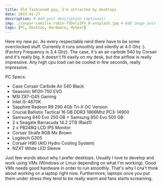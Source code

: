 ```yaml
---
title: Old fashioned guy, I'm attracted by desktops
date: 2015-01-27
description: # Add post description (optional)
img: ./caspar-camille-rubin-7SDoly3FV_0-unsplash.jpg # Add image post (optional)
tags: [PC, Desktop, Hardware, MyGear]
---
```

Here my new pc. As every respectable nerd there have to be some overclocked stuff. Currently it runs smoothly and silently at 4.0 Ghz :). (Factory Frequency is 3.4 Ghz). The case, it's an air carbide 540 by Corsair and it's really big. It doesn't fit easily on my desk, but the airflow is really impressive. Any high cpu load can be cooled in few seconds, really impressive.

PC Specs:

- Case Corsair Carbide Air 540 Black
- Seasonic M12II-750 EVO
- MSI Z87-G45 Gaming
- Intel i5-4670K
- Sapphire Radeon R9 290 4Gb Tri-X OC Version
- Crucial Ballistix Tactical 16 GB DDR3 1866Mhz PC3-14900
- Samsung 840 Evo 250 GB + Samsung 850 Evo 500 GB
- 2 x Seagate Barracuda 14.2 2TB (Raid1)
- 2 x PB248Q LCD IPS Monitor
- Corsair Strafe RGB Mx Brown
- Logitech G305
- Corsair H90 (AIO Hydro Cooling System)
- NZXT White LED Sleeve

Just few words about why I prefer desktops. Usually I love to develop and work using VMs (Windows or Linux depending on what I'm working). Good VMs needs good hardware in order to run smoothly. That's why I cna't think about working on a laptop right now.
Furthermore, laptops once you put them under stress they tend to be really warm and fans starts screaming.   